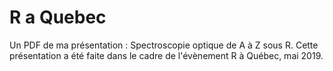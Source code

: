# R a Quebec
Un PDF de ma présentation : Spectroscopie optique de A à Z sous R. Cette présentation a été faite dans le cadre de l'évènement R à Québec, mai 2019.
